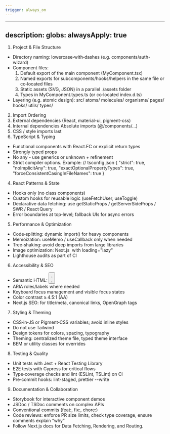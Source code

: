 ```yaml
---
trigger: always_on
---
```


---
description: 
globs: 
alwaysApply: true
---
1. Project & File Structure
- Directory naming: lowercase‑with‑dashes (e.g. components/auth-wizard)
- Component files:
  1. Default export of the main component (MyComponent.tsx)
  2. Named exports for subcomponents/hooks/helpers in the same file or co‑located files
  3. Static assets (SVG, JSON) in a parallel ./assets folder
  4. Types in MyComponent.types.ts (or co‑located index.d.ts)
- Layering (e.g. atomic design):
  src/
    atoms/
    molecules/
    organisms/
    pages/
    hooks/
    utils/
    types/
2. Import Ordering
  1. External dependencies (React, material-ui, pigment-css)
  2. Internal dependencies Absolute imports (@/components/...)
  3. CSS / style imports last
3. TypeScript & Typing
- Functional components with React.FC<Props> or explicit return types
- Strongly typed props
- No any - use generics or unknown + refinement
- Strict compiler options. Example:
  // tsconfig.json
  {
    "strict": true,
    "noImplicitAny": true,
    "exactOptionalPropertyTypes": true,
    "forceConsistentCasingInFileNames": true
  }
4. React Patterns & State
- Hooks only (no class components)
- Custom hooks for reusable logic (useFetchUser, useToggle)
- Declarative data fetching: use getStaticProps / getServerSideProps / SWR / React Query
- Error boundaries at top‑level; fallback UIs for async errors
5. Performance & Optimization
- Code‑splitting: dynamic import() for heavy components
- Memoization: useMemo / useCallback only when needed
- Tree‑shaking: avoid deep imports from large libraries
- Image optimization: Next.js <Image> with loading="lazy"
- Lighthouse audits as part of CI
6. Accessibility & SEO
- Semantic HTML: <button>, <main>, <nav>
- ARIA roles/labels where needed
- Keyboard focus management and visible focus states
- Color contrast ≥ 4.5:1 (AA)
- Next.js SEO: <Head> for title/meta, canonical links, OpenGraph tags
7. Styling & Theming
- CSS‑in‑JS or Pigment‑CSS variables; avoid inline styles
- Do not use Tailwind
- Design tokens for colors, spacing, typography
- Theming: centralized theme file, typed theme interface
- BEM or utility classes for overrides
8. Testing & Quality
- Unit tests with Jest + React Testing Library
- E2E tests with Cypress for critical flows
- Type‑coverage checks and lint (ESLint, TSLint) on CI
- Pre‑commit hooks: lint-staged, prettier --write
9. Documentation & Collaboration
- Storybook for interactive component demos
- JSDoc / TSDoc comments on complex APIs
- Conventional commits (feat:, fix:, chore:)
- Code reviews: enforce PR size limits, check type coverage, ensure comments explain “why”
- Follow Next.js docs for Data Fetching, Rendering, and Routing.